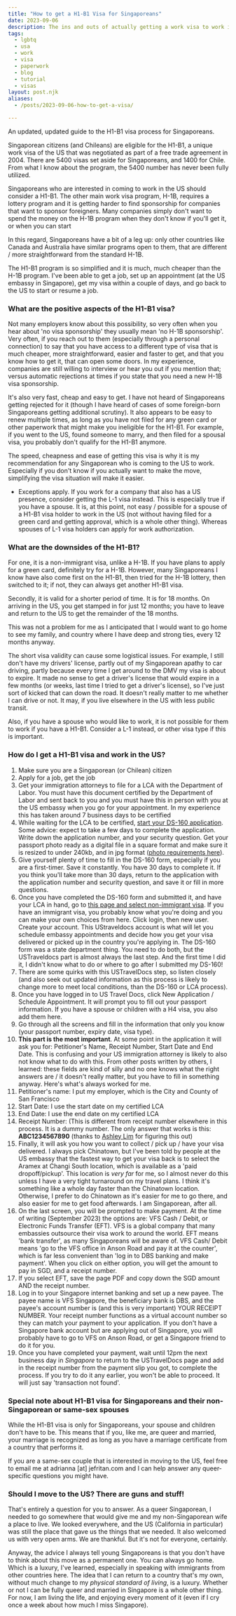```yaml
---
title: "How to get a H1-B1 Visa for Singaporeans"
date: 2023-09-06
description: The ins and outs of actually getting a work visa to work in the US. With special advice for queer people.
tags: 
  - lgbtq
  - usa
  - work
  - visa
  - paperwork
  - blog
  - tutorial
  - visas
layout: post.njk
aliases:
  - /posts/2023-09-06-how-to-get-a-visa/

---
```

An updated, updated guide to the H1-B1 visa process for Singaporeans.

Singaporean citizens (and Chileans) are eligible for the H1-B1, a unique work visa of the US that was negotiated as part of a free trade agreement in 2004. There are 5400 visas set aside for Singaporeans, and 1400 for Chile. From what I know about the program, the 5400 number has never been fully utilized. 

Singaporeans who are interested in coming to work in the US should consider a H1-B1. The other main work visa program, H-1B, requires a lottery program and it is getting harder to find sponsorship for companies that want to sponsor foreigners. Many companies simply don't want to spend the money on the H-1B program when they don't know if you'll get it, or when you can start

In this regard, Singaporeans have a bit of a leg up: only other countries like Canada and Australia have similar programs open to them, that are different / more straightforward from the standard H-1B. 

The H1-B1 program is so simplified and it is much, much cheaper than the H-1B program. I've been able to get a job, set up an appointment (at the US embassy in Singapore), get my visa within a couple of days, and go back to the US to start or resume a job.


### What are the positive aspects of the H1-B1 visa?

Not many employers know about this possibility, so very often when you hear about 'no visa sponsorship' they usually mean 'no H-1B sponsorship'. Very often, if you reach out to them (especially through a personal connection) to say that you have access to a different type of visa that is much cheaper, more straightforward, easier and faster to get, and that you know how to get it, that can open some doors. In my experience, companies are still willing to interview or hear you out if you mention that; versus automatic rejections at times if you state that you need a new H-1B visa sponsorship.

It's also very fast, cheap and easy to get. I have not heard of Singaporeans getting rejected for it (though I have heard of cases of some foreign-born Singaporeans getting additional scrutiny). It also appears to be easy to renew multiple times, as long as you have not filed for any green card or other paperwork that might make you ineligible for the H1-B1. For example, if you went to the US, found someone to marry, and then filed for a spousal visa, you probably don't qualify for the H1-B1 anymore. 

The speed, cheapness and ease of getting this visa is why it is my recommendation for any Singaporean who is coming to the US to work. Especially if you don't know if you actually want to make the move, simplifying the visa situation will make it easier.

* Exceptions apply. If you work for a company that also has a US presence, consider getting the L-1 visa instead. This is especially true if you have a spouse. It is, at this point, not easy / possible for a spouse of a H1-B1 visa holder to work in the US (not without having filed for a green card and getting approval, which is a whole other thing). Whereas spouses of L-1 visa holders can apply for work authorization.

### What are the downsides of the H1-B1?

For one, it is a non-immigrant visa, unlike a H-1B. If you have plans to apply for a green card, definitely try for a H-1B. However, many Singaporeans I know have also come first on the H1-B1, then tried for the H-1B lottery, then switched to it; if not, they can always get another H1-B1 visa. 

Secondly, it is valid for a shorter period of time. It is for 18 months. On arriving in the US, you get stamped in for just 12 months; you have to leave and return to the US to get the remainder of the 18 months. 

This was not a problem for me as I anticipated that I would want to go home to see my family, and country where I have deep and strong ties, every 12 months anyway. 

The short visa validity can cause some logistical issues. For example, I still don't have my drivers' license, partly out of my Singaporean apathy to car driving, partly because every time I get around to the DMV my visa is about to expire. It made no sense to get a driver's license that would expire in a few months (or weeks, last time I tried to get a driver's license), so I've just sort of kicked that can down the road. It doesn't really matter to me whether I can drive or not. It may, if you live elsewhere in the US with less public transit.

Also, if you have a spouse who would like to work, it is not possible for them to work if you have a H1-B1. Consider a L-1 instead, or other visa type if this is important.

### How do I get a H1-B1 visa and work in the US?

1. Make sure you are a Singaporean (or Chilean) citizen 
2. Apply for a job, get the job
3. Get your immigration attorneys to file for a LCA with the Department of Labor. You must have this document certified by the Department of Labor and sent back to you and you must have this in person with you at the US embassy when you go for your appointment. In my experience this has taken around 7 business days to be certified 
4. While waiting for the LCA to be certified, [start your DS-160 application](https://travel.state.gov/content/travel/en/us-visas/visa-information-resources/forms/ds-160-online-nonimmigrant-visa-application.html). Some advice: expect to take a few days to complete the application. Write down the application number, and your security question. Get your passport photo ready as a digital file in a square format and make sure it is resized to under 240kb, and in jpg format ([photo requirements here](https://travel.state.gov/content/travel/en/us-visas/visa-information-resources/photos/digital-image-requirements.html)).
5. Give yourself plenty of time to fill in the DS-160 form, especially if you are a first-timer. Save it constantly. You have 30 days to complete it. If you think you'll take more than 30 days, return to the application with the application number and security question, and save it or fill in more questions.
6. Once you have completed the DS-160 form and submitted it, and have your LCA in hand, go to [this page and select non-immigrant visa](https://www.ustraveldocs.com/sg/en/). If you have an immigrant visa, you probably know what you're doing and you can make your own choices from here. Click login, then new user. Create your account. This UStraveldocs account is what will let you schedule embassy appointments and decide how you get your visa delivered or picked up in the country you're applying in. The DS-160 form was a state department thing. You need to do both, but the USTraveldocs part is almost always the last step. And the first time I did it, I didn't know what to do or where to go after I submitted my DS-160!
7. There are some quirks with this USTravelDocs step, so listen closely (and also seek out updated information as this process is likely to change more to meet local conditions, than the DS-160 or LCA process). 
8. Once you have logged in to US Travel Docs, click New Application / Schedule Appointment. It will prompt you to fill out your passport information. If you have a spouse or children with a H4 visa, you also add them here. 
9. Go through all the screens and fill in the information that only you know (your passport number, expiry date, visa type). 
10. **This part is the most important**. At some point in the application it will ask you for: Petitioner's Name, Receipt Number, Start Date and End Date. This is confusing and your US immigration attorney is likely to also not know what to do with this. From other posts written by others, I learned: these fields are kind of silly and no one knows what the right answers are / it doesn't really matter, but you have to fill in something anyway. Here's what's always worked for me.
11. Petitioner's name: I put my employer, which is the City and County of San Francisco
12. Start Date: I use the start date on my certified LCA
13. End Date: I use the end date on my certified LCA
14. Receipt Number: (This is different from receipt number elsewhere in this process. It is a dummy number. The only answer that works is this: **ABC1234567890** (thanks to [Ashley Lim](https://archive.ph/YmmFQ#selection-1099.14-1101.0) for figuring this out)
11. Finally, it will ask you how you want to collect / pick up / have your visa delivered. I always pick Chinatown, but I've been told by people at the US embassy that the fastest way to get your visa back is to select the Aramex at Changi South location, which is available as a 'paid dropoff/pickup'. This location is *very far* for me, so I almost never do this unless I have a very tight turnaround on my travel plans. I think it's something like a whole day faster than the Chinatown location. Otherwise, I prefer to do Chinatown as it's easier for me to go there, and also easier for me to get food afterwards. I am Singaporean, after all.
10. On the last screen, you will be prompted to make payment. At the time of writing (September 2023) the options are: VFS Cash / Debit, or Electronic Funds Transfer (EFT). VFS is a global company that many embassies outsource their visa work to around the world. EFT means 'bank transfer', as many Singaporeans will be aware of. VFS Cash/ Debit means 'go to the VFS office  in Anson Road and pay it at the counter', which is far less convenient than 'log in to DBS banking and make payment'. When you click on either option, you will get the amount to pay in SGD, and a receipt number.
11. If you select EFT, save the page PDF and copy down the SGD amount AND the receipt number.
12. Log in to your Singapore internet banking and set up a new payee. The payee name is VFS Singapore, the beneficiary bank is DBS, and the payee's account number is (and this is very important) YOUR RECEIPT NUMBER. Your receipt number functions as a virtual account number so they can match your payment to your application. If you don't have a Singapore bank account but are applying out of Singapore, you will probably have to go to VFS on Anson Road, or get a Singapore friend to do it for you. 
13. Once you have completed your payment, wait until 12pm the next business day in *Singapore* to return to the USTravelDocs page and add in the receipt number from the payment slip you got, to complete the process. If you try to do it any earlier, you won't be able to proceed. It will just say 'transaction not found'.  

### Special note about H1-B1 visa for Singaporeans and their non-Singaporean or same-sex spouses

While the H1-B1 visa is only for Singaporeans, your spouse and children don't have to be. This means that if you, like me, are queer and married, your marriage is recognized as long as you have a marriage certificate from a country that performs it. 

If you are a same-sex couple that is interested in moving to the US, feel free to email me at adrianna [at] jefritan.com and I can help answer any queer-specific questions you might have.

### Should I move to the US? There are guns and stuff!

That's entirely a question for you to answer. As a queer Singaporean, I needed to go somewhere that would give me and my non-Singaporean wife a place to live. We looked everywhere, and the US (California in particular) was still the place that gave us the things that we needed. It also welcomed us with very open arms. We are thankful. But it's not for everyone, certainly.

Anyway, the advice I always tell young Singaporeans is that you don't have to think about this move as a permanent one. You can always go home. Which is a luxury, I've learned, especially in speaking with immigrants from other countries here. The idea that I can return to a country that's my own, without much change to my *physical standard of living*, is a luxury. Whether or not I can be fully queer and married in Singapore is a whole other thing. For now, I am living the life, and enjoying every moment of it (even if I cry once a week about how much I miss Singapore).